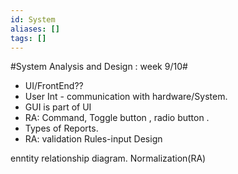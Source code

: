 ```yaml
---
id: System
aliases: []
tags: []
---
```


#System Analysis and Design : week 9/10#


- UI/FrontEnd??
- User Int - communication with hardware/System.
- GUI is part of UI
- RA: Command, Toggle button , radio button .
- Types of Reports.
- RA: validation Rules-input Design



enntity relationship diagram. Normalization(RA)
